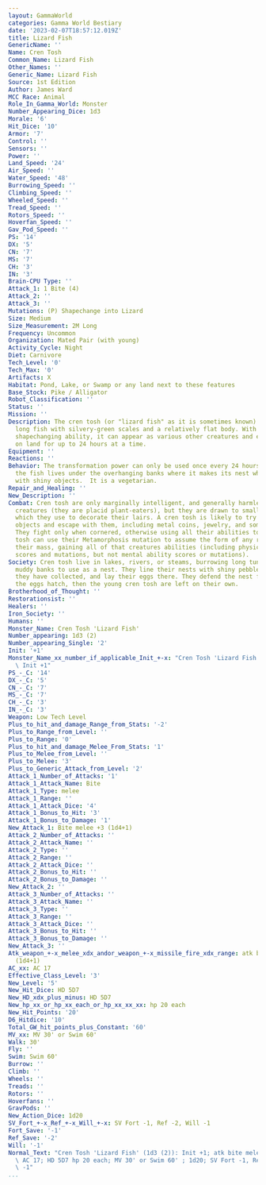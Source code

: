 ```yaml
---
layout: GammaWorld
categories: Gamma World Bestiary
date: '2023-02-07T18:57:12.019Z'
title: Lizard Fish
GenericName: ''
Name: Cren Tosh
Common_Name: Lizard Fish
Other_Names: ''
Generic_Name: Lizard Fish
Source: 1st Edition
Author: James Ward
MCC Race: Animal
Role_In_Gamma_World: Monster
Number_Appearing_Dice: 1d3
Morale: '6'
Hit_Dice: '10'
Armor: '7'
Control: ''
Sensors: ''
Power: ''
Land_Speed: '24'
Air_Speed: ''
Water_Speed: '48'
Burrowing_Speed: ''
Climbing_Speed: ''
Wheeled_Speed: ''
Tread_Speed: ''
Rotors_Speed: ''
Hoverfan_Speed: ''
Gav_Pod_Speed: ''
PS: '14'
DX: '5'
CN: '7'
MS: '7'
CH: '3'
IN: '3'
Brain-CPU Type: ''
Attack_1: 1 Bite (4)
Attack_2: ''
Attack_3: ''
Mutations: (P) Shapechange into Lizard
Size: Medium
Size_Measurement: 2M Long
Frequency: Uncommon
Organization: Mated Pair (with young)
Activity_Cycle: Night
Diet: Carnivore
Tech_Level: '0'
Tech_Max: '0'
Artifacts: X
Habitat: Pond, Lake, or Swamp or any land next to these features
Base_Stock: Pike / Alligator
Robot_Classification: ''
Status: ''
Mission: ''
Description: The cren tosh (or "lizard fish" as it is sometimes known) is a 2 meter
  long fish with silvery-green scales and a relatively flat body. With its mutant
  shapechanging ability, it can appear as various other creatures and even operate
  on land for up to 24 hours at a time.
Equipment: ''
Reactions: ''
Behavior: The transformation power can only be used once every 24 hours.  In the water
  the fish lives under the overhanging banks where it makes its nest which it lines
  with shiny objects.  It is a vegetarian.
Repair_and_Healing: ''
New_Description: ''
Combat: Cren tosh are only marginally intelligent, and generally harmless toward other
  creatures (they are placid plant-eaters), but they are drawn to small, shiny objects
  which they use to decorate their lairs. A cren tosh is likely to try and steal such
  objects and escape with them, including metal coins, jewelry, and some Ancient items.
  They fight only when cornered, otherwise using all their abilities to escape. Cren
  tosh can use their Metamorphosis mutation to assume the form of any reptile of approximately
  their mass, gaining all of that creatures abilities (including physical ability
  scores and mutations, but not mental ability scores or mutations).
Society: Cren tosh live in lakes, rivers, or steams, burrowing long tunnels into the
  muddy banks to use as a nest. They line their nests with shiny pebbles and objects
  they have collected, and lay their eggs there. They defend the nest fiercely until
  the eggs hatch, then the young cren tosh are left on their own.
Brotherhood_of_Thought: ''
Restorationsist: ''
Healers: ''
Iron_Society: ''
Humans: ''
Monster_Name: Cren Tosh 'Lizard Fish'
Number_appearing: 1d3 (2)
Number_appearing_Single: '2'
Init: '+1'
Monster_Name_xx_number_if_applicable_Init_+-x: "Cren Tosh 'Lizard Fish' (1d3 (2)):\
  \ Init +1"
PS_-_C: '14'
DX_-_C: '5'
CN_-_C: '7'
MS_-_C: '7'
CH_-_C: '3'
IN_-_C: '3'
Weapon: Low Tech Level
Plus_to_hit_and_damage_Range_from_Stats: '-2'
Plus_to_Range_from_Level: ''
Plus_to_Range: '0'
Plus_to_hit_and_damage_Melee_From_Stats: '1'
Plus_to_Melee_from_Level: ''
Plus_to_Melee: '3'
Plus_to_Generic_Attack_from_Level: '2'
Attack_1_Number_of_Attacks: '1'
Attack_1_Attack_Name: Bite
Attack_1_Type: melee
Attack_1_Range: ''
Attack_1_Attack_Dice: '4'
Attack_1_Bonus_to_Hit: '3'
Attack_1_Bonus_to_Damage: '1'
New_Attack_1: Bite melee +3 (1d4+1)
Attack_2_Number_of_Attacks: ''
Attack_2_Attack_Name: ''
Attack_2_Type: ''
Attack_2_Range: ''
Attack_2_Attack_Dice: ''
Attack_2_Bonus_to_Hit: ''
Attack_2_Bonus_to_Damage: ''
New_Attack_2: ''
Attack_3_Number_of_Attacks: ''
Attack_3_Attack_Name: ''
Attack_3_Type: ''
Attack_3_Range: ''
Attack_3_Attack_Dice: ''
Attack_3_Bonus_to_Hit: ''
Attack_3_Bonus_to_Damage: ''
New_Attack_3: ''
Atk_weapon_+-x_melee_xdx_andor_weapon_+-x_missile_fire_xdx_range: atk bite melee +3
  (1d4+1)
AC_xx: AC 17
Effective_Class_Level: '3'
New_Level: '5'
New_Hit_Dice: HD 5D7
New_HD_xdx_plus_minus: HD 5D7
New_hp_xx_or_hp_xx_each_or_hp_xx_xx_xx: hp 20 each
New_Hit_Points: '20'
D6_Hitdice: '10'
Total_GW_hit_points_plus_Constant: '60'
MV_xx: MV 30' or Swim 60'
Walk: 30'
Fly: ''
Swim: Swim 60'
Burrow: ''
Climb: ''
Wheels: ''
Treads: ''
Rotors: ''
Hoverfans: ''
GravPods: ''
New_Action_Dice: 1d20
SV_Fort_+-x_Ref_+-x_Will_+-x: SV Fort -1, Ref -2, Will -1
Fort_Save: '-1'
Ref_Save: '-2'
Will: '-1'
Normal_Text: "Cren Tosh 'Lizard Fish' (1d3 (2)): Init +1; atk bite melee +3 (1d4+1);\
  \ AC 17; HD 5D7 hp 20 each; MV 30' or Swim 60' ; 1d20; SV Fort -1, Ref -2, Will\
  \ -1"
...
```

